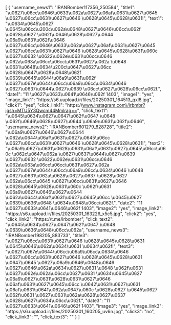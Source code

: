 [
    {
        "username_news1": "IRANBomber117356_250584",
        "title1": "\u0627\u06cc\u0646\u0633\u062a\u0627\u06af\u0631\u0627\u0645 \u0627\u06cc\u0631\u0627\u0646 \u0628\u0645\u0628\u0631!",
        "text1": "\u0634\u0645\u0627 \u0645\u06cc\u200c\u062a\u0648\u0627\u0646\u06cc\u062f \u0628\u0627 \u062f\u0646\u0628\u0627\u0644 \u06a9\u0631\u062f\u0646 \u0627\u06cc\u0646\u0633\u062a\u0627\u06af\u0631\u0627\u0645 \u0627\u06cc\u0631\u0627\u0646 \u0628\u0645\u0628\u0631\u060c \u0627\u0632 \u0622\u062e\u0631\u06cc\u0646 \u062a\u063a\u06cc\u06cc\u0631\u0627\u062a \u0648 \u0631\u0648\u0634\u200c\u0647\u0627\u06cc \u0628\u0647\u0628\u0648\u062f \u0639\u0645\u0644\u06a9\u0631\u062f \u0627\u067e\u0644\u06cc\u06a9\u06cc\u0634\u0646 \u0627\u0637\u0644\u0627\u0639 \u06cc\u0627\u0628\u06cc\u062f.",
        "date1": "11 \u0627\u0633\u0641\u0646\u062f 1403",
        "image1": "yes",
        "image_link1": "https:\/\/s6.uupload.ir\/files\/20250301_164513_qxl8.jpg",
        "click1": "yes",
        "click_link1": "https:\/\/www.instagram.com\/irbmbr?igsh=MTU5Y3Qwcm44Mmlrag==",
        "click_text1": "\u0645\u0634\u0627\u0647\u062f\u0647 \u0648 \u062f\u0646\u0628\u0627\u0644 \u06a9\u0631\u062f\u0646",
        "username_news2": "IRANBomber601279_828728",
        "title2": "\u06a9\u0627\u0646\u0627\u0644 \u062a\u0644\u06af\u0631\u0627\u0645\u06cc \u0627\u06cc\u0631\u0627\u0646 \u0628\u0645\u0628\u0631!",
        "text2": "\u06a9\u0627\u0631\u0628\u0631\u06af\u0631\u0627\u0645\u06cc\u060c \u062c\u0647\u062a \u0627\u0637\u0644\u0627\u0639 \u0627\u0632 \u0622\u062e\u0631\u06cc\u0646 \u062a\u063a\u06cc\u06cc\u0631\u0627\u062a \u0627\u067e\u0644\u06cc\u06a9\u06cc\u0634\u0646 \u0648 \u0627\u0631\u062a\u0628\u0627\u0637 \u0628\u0627 \u062a\u06cc\u0645 \u0627\u06cc\u0631\u0627\u0646 \u0628\u0645\u0628\u0631\u060c \u062f\u0631 \u06a9\u0627\u0646\u0627\u0644 \u062a\u0644\u06af\u0631\u0627\u0645\u06cc \u0645\u0627 \u0639\u0636\u0648 \u0634\u0648\u06cc\u062f.",
        "date2": "11 \u0627\u0633\u0641\u0646\u062f 1403",
        "image2": "yes",
        "image_link2": "https:\/\/s6.uupload.ir\/files\/20250301_163226_x5c5.jpg",
        "click2": "yes",
        "click_link2": "https:\/\/t.me\/irbomber",
        "click_text2": "\u0645\u0634\u0627\u0647\u062f\u0647 \u0648 \u0639\u0636\u0648\u06cc\u062a",
        "username_news3": "IRANBomber198205_883733",
        "title3": "\u0627\u06cc\u0631\u0627\u0646 \u0628\u0645\u0628\u0631 \u0645\u0646\u062a\u0634\u0631 \u0634\u062f!",
        "text3": "\u0627\u067e\u0644\u06cc\u06a9\u06cc\u0634\u0646 \u0627\u06cc\u0631\u0627\u0646 \u0628\u0645\u0628\u0631 \u0647\u0645 \u0627\u06a9\u0646\u0648\u0646 \u0627\u0646\u062a\u0634\u0627\u0631 \u0648 \u062f\u0631 \u0627\u062e\u062a\u06cc\u0627\u0631 \u0634\u0645\u0627 \u06a9\u0627\u0631\u0628\u0631\u0627\u0646 \u06af\u0631\u0627\u0645\u06cc \u0642\u0631\u0627\u0631 \u06af\u0631\u0641\u062a\u0647\u060c \u0628\u0627 \u0645\u0627 \u062f\u0631 \u0627\u0631\u062a\u0628\u0627\u0637 \u0628\u0627\u0634\u06cc\u062f.",
        "date3": "11 \u0627\u0633\u0641\u0646\u062f 1403",
        "image3": "yes",
        "image_link3": "https:\/\/s6.uupload.ir\/files\/20250301_160205_uv6n.jpg",
        "click3": "no",
        "click_link3": "",
        "click_text3": ""
    }
]
